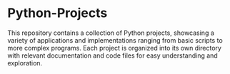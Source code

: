 # Python-Projects
This repository contains a collection of Python projects, showcasing a variety of applications and implementations ranging from basic scripts to more complex programs. Each project is organized into its own directory with relevant documentation and code files for easy understanding and exploration.
